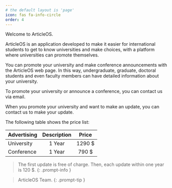 ```yaml
---
# the default layout is 'page'
icon: fas fa-info-circle
order: 4
---
```


Welcome to ArticleOS. 

ArticleOS is an application developed to make it easier for international students to get to know universities and make choices, with a platform where universities can promote themselves.

You can promote your university and make conference announcements with the ArticleOS web page. In this way, undergraduate, graduate, doctoral students and even faculty members can have detailed information about your university.

To promote your university or announce a conference, you can contact us via email.

When you promote your university and want to make an update, you can contact us to make your update.

The following table shows the price list:

| Advertising         | Description                       | Price       |
|---------------------|:---------------------------------:|:-----------:|
| University          | 1 Year                            | 1290 $      |
| Conference          | 1 Year                            |  790 $      |

<!-- markdownlint-disable-next-line -->
>  The first update is free of charge. Then, each update within one year is 120 $.
{: .prompt-info }

> ArticleOS Team.
{: .prompt-tip }
